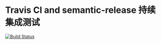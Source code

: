 # Travis CI and semantic-release 持续集成测试
[![Build Status](https://travis-ci.org/lamphc/travel-ci.svg?branch=master)](https://travis-ci.org/lamphc/travel-ci)